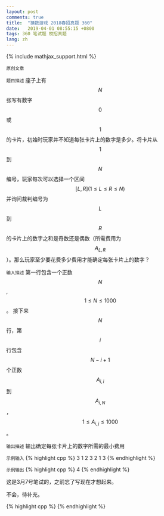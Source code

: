```yaml
---
layout: post
comments: true
title:  "猜数游戏 2018春招真题 360"
date:   2019-04-01 08:55:15 +0800
tags: 360 笔试题 校招真题
lang: zh
---
```


<!--引用数学表达式js脚本-->
{% include mathjax_support.html %}

`原创文章`

`题目描述`
座子上有 $$N$$ 张写有数字 $$0$$ 或 $$1$$ 的卡片，初始时玩家并不知道每张卡片上的数字是多少。将卡片从 $$1$$ 到 $$N$$ 编号，玩家每次可以选择一个区间 $$[L, R] (1 \leq L \leq R \leq N)$$ 并询问裁判编号为 $$L$$ 到 $$R$$ 的卡片上的数字之和是奇数还是偶数（所需费用为 $$A_{L,R}$$ ）。那么玩家至少要花费多少费用才能确定每张卡片上的数字？

`输入描述`
第一行包含一个正数 $$N$$, $$1 \leq N \leq 1000$$。
接下来 $$N$$ 行，第 $$i$$ 行包含 $$N-i+1$$ 个正数 $$A_{i,i}$$ 到 $$A_{i,N}$$ ， $$1 \leq A_{i,j} \leq 1000$$。

`输出描述`
输出确定每张卡片上的数字所需的最小费用

`示例输入`
{% highlight cpp %}
3
1 2 3
2 1
3
{% endhighlight %}

`示例输出`
{% highlight cpp %}
4
{% endhighlight %}

这是3月7号笔试的，之前忘了写现在才想起来。

不会，待补充。

{% highlight cpp %}
{% endhighlight %}
